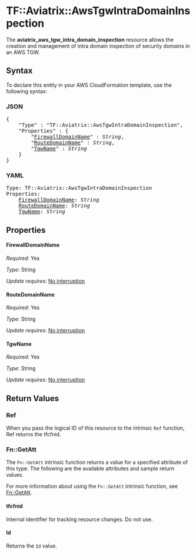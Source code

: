 # TF::Aviatrix::AwsTgwIntraDomainInspection

The **aviatrix_aws_tgw_intra_domain_inspection** resource allows the creation and management of intra domain inspection of security domains in an AWS TGW.

## Syntax

To declare this entity in your AWS CloudFormation template, use the following syntax:

### JSON

<pre>
{
    "Type" : "TF::Aviatrix::AwsTgwIntraDomainInspection",
    "Properties" : {
        "<a href="#firewalldomainname" title="FirewallDomainName">FirewallDomainName</a>" : <i>String</i>,
        "<a href="#routedomainname" title="RouteDomainName">RouteDomainName</a>" : <i>String</i>,
        "<a href="#tgwname" title="TgwName">TgwName</a>" : <i>String</i>
    }
}
</pre>

### YAML

<pre>
Type: TF::Aviatrix::AwsTgwIntraDomainInspection
Properties:
    <a href="#firewalldomainname" title="FirewallDomainName">FirewallDomainName</a>: <i>String</i>
    <a href="#routedomainname" title="RouteDomainName">RouteDomainName</a>: <i>String</i>
    <a href="#tgwname" title="TgwName">TgwName</a>: <i>String</i>
</pre>

## Properties

#### FirewallDomainName

_Required_: Yes

_Type_: String

_Update requires_: [No interruption](https://docs.aws.amazon.com/AWSCloudFormation/latest/UserGuide/using-cfn-updating-stacks-update-behaviors.html#update-no-interrupt)

#### RouteDomainName

_Required_: Yes

_Type_: String

_Update requires_: [No interruption](https://docs.aws.amazon.com/AWSCloudFormation/latest/UserGuide/using-cfn-updating-stacks-update-behaviors.html#update-no-interrupt)

#### TgwName

_Required_: Yes

_Type_: String

_Update requires_: [No interruption](https://docs.aws.amazon.com/AWSCloudFormation/latest/UserGuide/using-cfn-updating-stacks-update-behaviors.html#update-no-interrupt)

## Return Values

### Ref

When you pass the logical ID of this resource to the intrinsic `Ref` function, Ref returns the tfcfnid.

### Fn::GetAtt

The `Fn::GetAtt` intrinsic function returns a value for a specified attribute of this type. The following are the available attributes and sample return values.

For more information about using the `Fn::GetAtt` intrinsic function, see [Fn::GetAtt](https://docs.aws.amazon.com/AWSCloudFormation/latest/UserGuide/intrinsic-function-reference-getatt.html).

#### tfcfnid

Internal identifier for tracking resource changes. Do not use.

#### Id

Returns the <code>Id</code> value.

